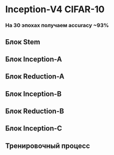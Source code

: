 # Inception-V4 CIFAR-10

### На 30 эпохах получаем accuracy ~93%

## Блок Stem

## Блок Inception-A

## Блок Reduction-A

## Блок Inception-B

## Блок Reduction-B

## Блок Inception-C

## Тренировочный процесс


